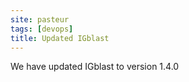 ```yaml
---
site: pasteur
tags: [devops]
title: Updated IGblast
---
```


We have updated IGblast to  version 1.4.0
